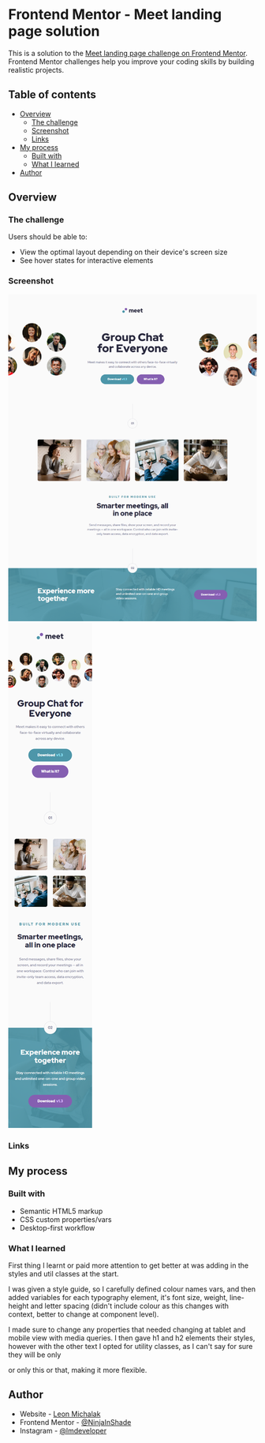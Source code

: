 # Frontend Mentor - Meet landing page solution

This is a solution to the [Meet landing page challenge on Frontend Mentor](https://www.frontendmentor.io/challenges/meet-landing-page-rbTDS6OUR). Frontend Mentor challenges help you improve your coding skills by building realistic projects.

## Table of contents

- [Overview](#overview)
  - [The challenge](#the-challenge)
  - [Screenshot](#screenshot)
  - [Links](#links)
- [My process](#my-process)
  - [Built with](#built-with)
  - [What I learned](#what-i-learned)
- [Author](#author)

## Overview

### The challenge

Users should be able to:

- View the optimal layout depending on their device's screen size
- See hover states for interactive elements

### Screenshot

![](./screenshots/Desktop_solution.png)
![](./screenshots/Mobile_solution.png)

### Links

<!-- - Solution URL: (https://www.frontendmentor.io/solutions/responsive-profile-card-d5wUVm3-A) -->
<!-- - Live Site URL: (https://lm-profile-card.netlify.app/) -->

## My process

### Built with

- Semantic HTML5 markup
- CSS custom properties/vars
- Desktop-first workflow

### What I learned

First thing I learnt or paid more attention to get better at was adding in the styles and util classes at the start.

I was given a style guide, so I carefully defined colour names vars, and then added variables for each typography element, it's font size, weight, line-height and letter spacing (didn't include colour as this changes with context, better to change at component level).

I made sure to change any properties that needed changing at tablet and mobile view with media queries. I then gave h1 and h2 elements their styles, however with the other text I opted for utility classes, as I can't say for sure they will be only <p> or only this or that, making it more flexible.

## Author

- Website - [Leon Michalak](https://www.leonmichalak.tech)
- Frontend Mentor - [@NinjaInShade](https://www.frontendmentor.io/profile/NinjaInShade)
- Instagram - [@lmdeveloper](https://www.instagram.com/lmdeveloper/)
